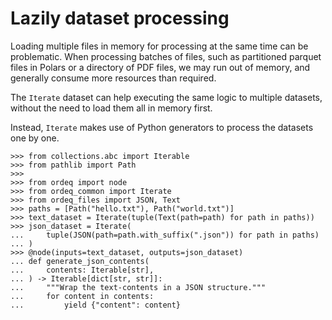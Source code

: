 # Lazily dataset processing

Loading multiple files in memory for processing at the same time can be problematic.
When processing batches of files, such as partitioned parquet files in Polars
or a directory of PDF files, we may run out of memory, and generally consume more resources than required.

The `Iterate` dataset can help executing the same logic to multiple datasets,
without the need to load them all in memory first.

Instead, `Iterate` makes use of Python generators to process the datasets one by one.

```pycon
>>> from collections.abc import Iterable
>>> from pathlib import Path
>>>
>>> from ordeq import node
>>> from ordeq_common import Iterate
>>> from ordeq_files import JSON, Text
>>> paths = [Path("hello.txt"), Path("world.txt")]
>>> text_dataset = Iterate(tuple(Text(path=path) for path in paths))
>>> json_dataset = Iterate(
...     tuple(JSON(path=path.with_suffix(".json")) for path in paths)
... )
>>> @node(inputs=text_dataset, outputs=json_dataset)
... def generate_json_contents(
...     contents: Iterable[str],
... ) -> Iterable[dict[str, str]]:
...     """Wrap the text-contents in a JSON structure."""
...     for content in contents:
...         yield {"content": content}

```

